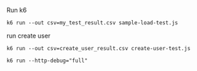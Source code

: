 Run k6
```
k6 run --out csv=my_test_result.csv sample-load-test.js
```

run create user
```
k6 run --out csv=create_user_result.csv create-user-test.js
```


```
k6 run --http-debug="full"
```